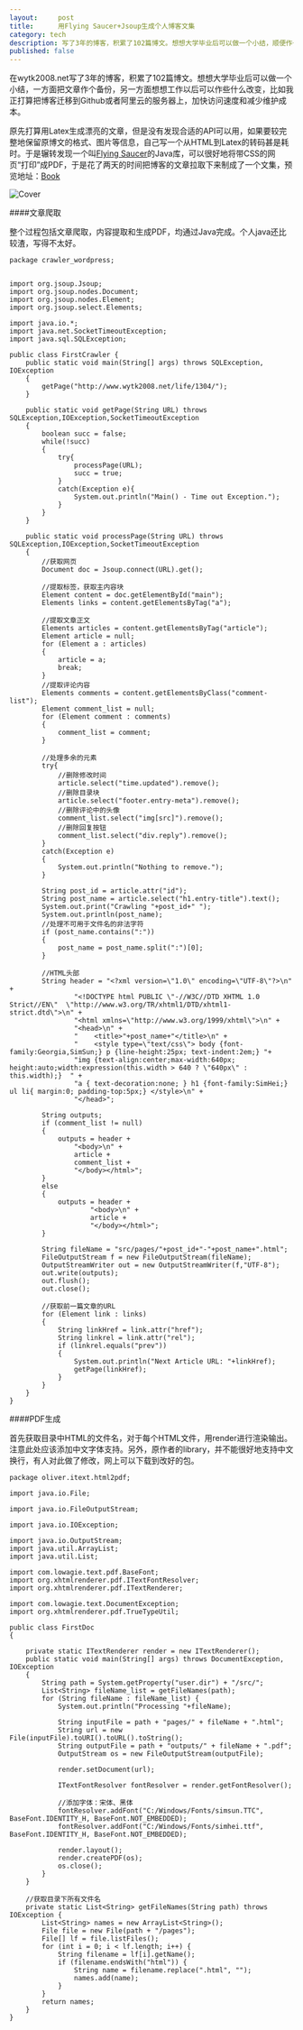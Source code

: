 ```yaml
---
layout:     post
title:      用Flying Saucer+Jsoup生成个人博客文集
category: tech 
description: 写了3年的博客，积累了102篇博文。想想大学毕业后可以做一个小结，顺便作一些迁移博客的前期准备。
published: false
---
```


在wytk2008.net写了3年的博客，积累了102篇博文。想想大学毕业后可以做一个小结，一方面把文章作个备份，另一方面想想工作以后可以作些什么改变，比如我正打算把博客迁移到Github或者阿里云的服务器上，加快访问速度和减少维护成本。

原先打算用Latex生成漂亮的文章，但是没有发现合适的API可以用，如果要较完整地保留原博文的格式、图片等信息，自己写一个从HTML到Latex的转码甚是耗时。于是辗转发现一个叫[Flying Saucer](http://code.google.com/p/flying-saucer/)的Java库，可以很好地将带CSS的网页“打印”成PDF，于是花了两天的时间把博客的文章拉取下来制成了一个文集，预览地址：[Book](http://www.wytk2008.net/wordpress/wp-content/uploads/2014/06/Book.pdf)

![Cover](http://www.wytk2008.net/wordpress/wp-content/uploads/2014/06/IMG_0996-1024x768.jpg)

####文章爬取

整个过程包括文章爬取，内容提取和生成PDF，均通过Java完成。个人java还比较渣，写得不太好。

	package crawler_wordpress;


	import org.jsoup.Jsoup;
	import org.jsoup.nodes.Document;
	import org.jsoup.nodes.Element;
	import org.jsoup.select.Elements;

	import java.io.*;
	import java.net.SocketTimeoutException;
	import java.sql.SQLException;

	public class FirstCrawler {
	    public static void main(String[] args) throws SQLException, IOException
	    {
	        getPage("http://www.wytk2008.net/life/1304/");
	    }

	    public static void getPage(String URL) throws SQLException,IOException,SocketTimeoutException
	    {
	        boolean succ = false;
	        while(!succ)
	        {
	            try{
	                processPage(URL);
	                succ = true;
	            }
	            catch(Exception e){
	                System.out.println("Main() - Time out Exception.");
	            }
	        }
	    }

	    public static void processPage(String URL) throws SQLException,IOException,SocketTimeoutException
	    {
	        //获取网页
	        Document doc = Jsoup.connect(URL).get();

	        //提取标签，获取主内容块
	        Element content = doc.getElementById("main");
	        Elements links = content.getElementsByTag("a");

	        //提取文章正文
	        Elements articles = content.getElementsByTag("article");
	        Element article = null;
	        for (Element a : articles)
	        {
	            article = a;
	            break;
	        }
	        //提取评论内容
	        Elements comments = content.getElementsByClass("comment-list");
	        Element comment_list = null;
	        for (Element comment : comments)
	        {
	            comment_list = comment;
	        }

	        //处理多余的元素
	        try{
	            //删除修改时间
	            article.select("time.updated").remove();
	            //删除目录块
	            article.select("footer.entry-meta").remove();
	            //删除评论中的头像
	            comment_list.select("img[src]").remove();
	            //删除回复按钮
	            comment_list.select("div.reply").remove();
	        }
	        catch(Exception e)
	        {
	            System.out.println("Nothing to remove.");
	        }

	        String post_id = article.attr("id");
	        String post_name = article.select("h1.entry-title").text();
	        System.out.print("Crawling "+post_id+" ");
	        System.out.println(post_name);
	        //处理不可用于文件名的非法字符
	        if (post_name.contains(":"))
	        {
	            post_name = post_name.split(":")[0];
	        }

	        //HTML头部
	        String header = "<?xml version=\"1.0\" encoding=\"UTF-8\"?>\n" +
	                "<!DOCTYPE html PUBLIC \"-//W3C//DTD XHTML 1.0 Strict//EN\"  \"http://www.w3.org/TR/xhtml1/DTD/xhtml1-strict.dtd\">\n" +
	                "<html xmlns=\"http://www.w3.org/1999/xhtml\">\n" +
	                "<head>\n" +
	                "    <title>"+post_name+"</title>\n" +
	                "    <style type=\"text/css\"> body {font-family:Georgia,SimSun;} p {line-height:25px; text-indent:2em;} "+
	                "img {text-align:center;max-width:640px; height:auto;width:expression(this.width > 640 ? \"640px\" : this.width);}  " +
	                "a { text-decoration:none; } h1 {font-family:SimHei;} ul li{ margin:0; padding-top:5px;} </style>\n" +
	                "</head>";

	        String outputs;
	        if (comment_list != null)
	        {
	            outputs = header +
	                "<body>\n" +
	                article +
	                comment_list +
	                "</body></html>";
	        }
	        else
	        {
	            outputs = header +
	                    "<body>\n" +
	                    article +
	                    "</body></html>";
	        }

	        String fileName = "src/pages/"+post_id+"-"+post_name+".html";
	        FileOutputStream f = new FileOutputStream(fileName);
	        OutputStreamWriter out = new OutputStreamWriter(f,"UTF-8");
	        out.write(outputs);
	        out.flush();
	        out.close();

	        //获取前一篇文章的URL
	        for (Element link : links)
	        {
	            String linkHref = link.attr("href");
	            String linkrel = link.attr("rel");
	            if (linkrel.equals("prev"))
	            {
	                System.out.println("Next Article URL: "+linkHref);
	                getPage(linkHref);
	            }
	        }
	    }
	}

####PDF生成

首先获取目录中HTML的文件名，对于每个HTML文件，用render进行渲染输出。注意此处应该添加中文字体支持。另外，原作者的library，并不能很好地支持中文换行，有人对此做了修改，网上可以下载到改好的包。

	package oliver.itext.html2pdf;
	
	import java.io.File;
	
	import java.io.FileOutputStream;
	
	import java.io.IOException;
	
	import java.io.OutputStream;
	import java.util.ArrayList;
	import java.util.List;
	
	import com.lowagie.text.pdf.BaseFont;
	import org.xhtmlrenderer.pdf.ITextFontResolver;
	import org.xhtmlrenderer.pdf.ITextRenderer;
	
	import com.lowagie.text.DocumentException;
	import org.xhtmlrenderer.pdf.TrueTypeUtil;
	
	public class FirstDoc
	{
	
	    private static ITextRenderer render = new ITextRenderer();
	    public static void main(String[] args) throws DocumentException, IOException
	    {
	        String path = System.getProperty("user.dir") + "/src/";
	        List<String> fileName_list = getFileNames(path);
	        for (String fileName : fileName_list) {
	            System.out.println("Processing "+fileName);
	
	            String inputFile = path + "pages/" + fileName + ".html";
	            String url = new File(inputFile).toURI().toURL().toString();
	            String outputFile = path + "outputs/" + fileName + ".pdf";
	            OutputStream os = new FileOutputStream(outputFile);
	
	            render.setDocument(url);
	
	            ITextFontResolver fontResolver = render.getFontResolver();
	
	            //添加字体：宋体、黑体
	            fontResolver.addFont("C:/Windows/Fonts/simsun.TTC", BaseFont.IDENTITY_H, BaseFont.NOT_EMBEDDED);
	            fontResolver.addFont("C:/Windows/Fonts/simhei.ttf", BaseFont.IDENTITY_H, BaseFont.NOT_EMBEDDED);
	
	            render.layout();
	            render.createPDF(os);
	            os.close();
	        }
	    }
	
	    //获取目录下所有文件名
	    private static List<String> getFileNames(String path) throws IOException {
	        List<String> names = new ArrayList<String>();
	        File file = new File(path + "/pages");
	        File[] lf = file.listFiles();
	        for (int i = 0; i < lf.length; i++) {
	            String filename = lf[i].getName();
	            if (filename.endsWith("html")) {
	                String name = filename.replace(".html", "");
	                names.add(name);
	            }
	        }
	        return names;
	    }
	}
